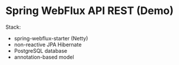 # Spring WebFlux API REST (Demo)

Stack: 

- spring-webflux-starter (Netty)
- non-reactive JPA Hibernate   
- PostgreSQL database
- annotation-based model
